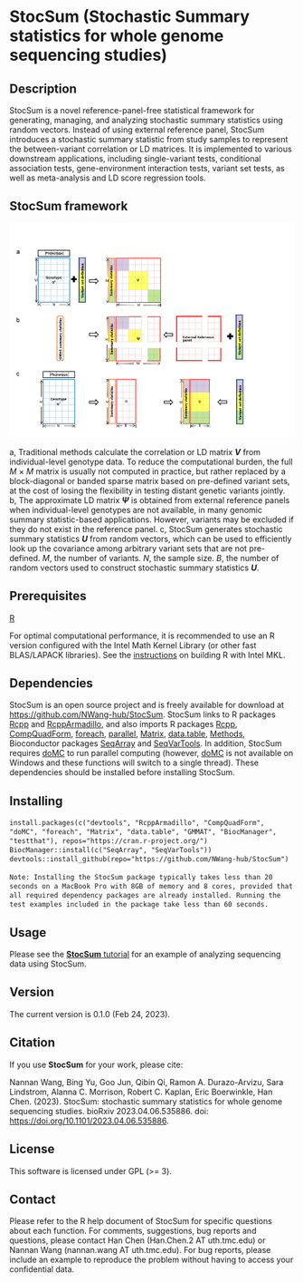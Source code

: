 # StocSum (Stochastic Summary statistics for whole genome sequencing studies)
## Description
StocSum is a novel reference-panel-free statistical framework for generating, managing, and analyzing stochastic summary statistics using random vectors. Instead of using external reference panel, StocSum introduces a stochastic summary statistic from study samples to represent the between-variant correlation or LD matrices. It is implemented to various downstream applications, including single-variant tests, conditional association tests, gene-environment interaction tests, variant set tests, as well as meta-analysis and LD score regression tools. 

## StocSum framework
![StocSum_framework](inst/docs/StocSum_framework.png)

a, Traditional methods calculate the correlation or LD matrix ***V*** from individual-level genotype data. To reduce the computational burden, the full *M* × *M* matrix is usually not computed in practice, but rather replaced by a block-diagonal or banded sparse matrix based on pre-defined variant sets, at the cost of losing the flexibility in testing distant genetic variants jointly. b, The approximate LD matrix ***Ψ*** is obtained from external reference panels when individual-level genotypes are not available, in many genomic summary statistic-based applications. However, variants may be excluded if they do not exist in the reference panel. c, StocSum generates stochastic summary statistics ***U*** from random vectors, which can be used to efficiently look up the covariance among arbitrary variant sets that are not pre-defined. *M*, the number of variants. *N*, the sample size. *B*, the number of random vectors used to construct stochastic summary statistics ***U***.

## Prerequisites
<a href="https://www.r-project.org">R</a>

For optimal computational performance, it is recommended to use an R version configured with the Intel Math Kernel Library (or other fast BLAS/LAPACK libraries). See the <a href="https://software.intel.com/en-us/articles/using-intel-mkl-with-r">instructions</a> on building R with Intel MKL.


## Dependencies
StocSum is an open source project and is freely available for download at https://github.com/NWang-hub/StocSum. StocSum links to R packages <a href="https://CRAN.R-project.org/package=Rcpp">Rcpp</a> and <a href="https://CRAN.R-project.org/package=RcppArmadillo">RcppArmadillo</a>, and also imports R packages <a href="https://CRAN.R-project.org/package=Rcpp">Rcpp</a>, <a href="https://CRAN.R-project.org/package=CompQuadForm">CompQuadForm</a>, <a href="https://CRAN.R-project.org/package=foreach">foreach</a>, <a href="https://CRAN.R-project.org/view=HighPerformanceComputing">parallel</a>, <a href="https://cran.r-project.org/web/packages/Matrix/index.html">Matrix</a>, <a href="https://cran.r-project.org/web/packages/data.table/index.html">data.table</a>, <a href="https://stat.ethz.ch/R-manual/R-devel/library/methods/html/00Index.html">Methods</a>, Bioconductor packages <a href="http://bioconductor.org/packages/release/bioc/html/SeqArray.html">SeqArray</a> and <a href="http://bioconductor.org/packages/release/bioc/html/SeqVarTools.html">SeqVarTools</a>. In addition, StocSum requires <a href="https://CRAN.R-project.org/package=doMC">doMC</a> to run parallel computing (however, <a href="https://CRAN.R-project.org/package=doMC">doMC</a> is not available on Windows and these functions will switch to a single thread). These dependencies should be installed before installing StocSum.


## Installing
```
install.packages(c("devtools", "RcppArmadillo", "CompQuadForm", "doMC", "foreach", "Matrix", "data.table", "GMMAT", "BiocManager", "testthat"), repos="https://cran.r-project.org/")
BiocManager::install(c("SeqArray", "SeqVarTools"))
devtools::install_github(repo="https://github.com/NWang-hub/StocSum")

Note: Installing the StocSum package typically takes less than 20 seconds on a MacBook Pro with 8GB of memory and 8 cores, provided that all required dependency packages are already installed. Running the test examples included in the package take less than 60 seconds.  
```
## Usage
Please see the <a href="vignettes/StocSum_tutorial.pdf">**StocSum** tutorial</a> for an example of analyzing sequencing data using StocSum.

## Version
The current version is 0.1.0 (Feb 24, 2023).

## Citation
If you use **StocSum** for your work, please cite:

Nannan Wang, Bing Yu, Goo Jun, Qibin Qi, Ramon A. Durazo-Arvizu, Sara Lindstrom, Alanna C. Morrison, Robert C. Kaplan, Eric Boerwinkle, Han Chen. (2023). StocSum: stochastic summary statistics for whole genome sequencing studies. bioRxiv 2023.04.06.535886. doi: https://doi.org/10.1101/2023.04.06.535886.

## License
This software is licensed under GPL (>= 3).

## Contact
Please refer to the R help document of StocSum for specific questions about each function. For comments, suggestions, bug reports and questions, please contact Han Chen (Han.Chen.2 AT uth.tmc.edu) or Nannan Wang (nannan.wang AT uth.tmc.edu). For bug reports, please include an example to reproduce the problem without having to access your confidential data.
